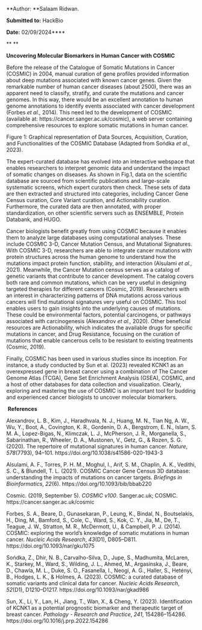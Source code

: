 **Author: **Salaam Ridwan.

**Submitted to:** HackBio

**Date:** 02/09/2024****

** **

**Uncovering Molecular Biomarkers in Human Cancer with COSMIC**

Before the release of the Catalogue of Somatic Mutations in Cancer (COSMIC) in 2004, manual curation of gene profiles provided information about deep mutations associated with known cancer genes. Given the remarkable number of human cancer diseases (about 2500), there was an apparent need to classify, stratify, and curate the mutations and cancer genomes. In this way, there would be an excellent annotation to human genome annotations to identify events associated with cancer development (Forbes _et al.,_ 2014). This need led to the development of COSMIC (available at: https\://cancer.sanger.ac.uk/cosmic), a web server containing comprehensive resources to explore somatic mutations in human cancer.

Figure 1: Graphical representation of Data Sources, Acquisition, Curation, and Functionalities of the COSMIC Database (Adapted from Sońdka _et al.,_ 2023).

The expert-curated database has evolved into an interactive webspace that enables researchers to interpret genomic data and understand the impact of somatic changes on diseases. As shown in Fig.1, data on the scientific database are sourced from scientific publications and large-scale systematic screens, which expert curators then check. These sets of data are then extracted and structured into categories, including Cancer Gene Census curation, Core Variant curation, and Actionability curation. Furthermore, the curated data are then annotated, with proper standardization, on other scientific servers such as ENSEMBLE, Protein Databank, and HUGO.

Cancer biologists benefit greatly from using COSMIC because it enables them to analyze large databases using computational analyses. These include COSMIC 3-D, Cancer Mutation Census, and Mutational Signatures. With COSMIC 3-D, researchers are able to integrate cancer mutations with protein structures across the human genome to understand how the mutations impact protein function, stability, and interaction (Alsulami _et al.,_ 2021). Meanwhile, the Cancer Mutation census serves as a catalog of genetic variants that contribute to cancer development. The catalog covers both rare and common mutations, which can be very useful in designing targeted therapies for different cancers (Cosmic, 2019). Researchers with an interest in characterizing patterns of DNA mutations across various cancers will find mutational signatures very useful on COSMIC. This tool enables users to gain insights into the underlying causes of mutations. These could be environmental factors, potential carcinogens, or pathways associated with carcinogenesis (Alexandrov _et al.,_ 2020). Other beneficial resources are Actionability, which indicates the available drugs for specific mutations in cancer, and Drug Resistance, focusing on the curation of mutations that enable cancerous cells to be resistant to existing treatments (Cosmic, 2019).&#x20;

Finally, COSMIC has been used in various studies since its inception. For instance, a study conducted by Sun et al. (2023) revealed KCNK1 as an overexpressed gene in breast cancer using a combination of The Cancer Genome Atlas (TCGA), Gene Set Enrichment Analysis (GSEA), COSMIC, and a host of other databases for data collection and visualization. Clearly, exploring and mastering the use of COSMIC is an important tool for budding and experienced cancer biologists to uncover molecular biomarkers.

 **References**

Alexandrov, L. B., Kim, J., Haradhvala, N. J., Huang, M. N., Tian Ng, A. W., Wu, Y., Boot, A., Covington, K. R., Gordenin, D. A., Bergstrom, E. N., Islam, S. M. A., Lopez-Bigas, N., Klimczak, L. J., McPherson, J. R., Morganella, S., Sabarinathan, R., Wheeler, D. A., Mustonen, V., Getz, G., & Rozen, S. G. (2020). The repertoire of mutational signatures in human cancer. _Nature_, _578_(7793), 94–101. https\://doi.org/10.1038/s41586-020-1943-3

Alsulami, A. F., Torres, P. H. M., Moghul, I., Arif, S. M., Chaplin, A. K., Vedithi, S. C., & Blundell, T. L. (2021). COSMIC Cancer Gene Census 3D database: understanding the impacts of mutations on cancer targets. _Briefings in Bioinformatics_, _22_(6). https\://doi.org/10.1093/bib/bbab220

Cosmic. (2019, September 5). _COSMIC v100_. Sanger.ac.uk; COSMIC. https\://cancer.sanger.ac.uk/cosmic

Forbes, S. A., Beare, D., Gunasekaran, P., Leung, K., Bindal, N., Boutselakis, H., Ding, M., Bamford, S., Cole, C., Ward, S., Kok, C. Y., Jia, M., De, T., Teague, J. W., Stratton, M. R., McDermott, U., & Campbell, P. J. (2014). COSMIC: exploring the world’s knowledge of somatic mutations in human cancer. _Nucleic Acids Research_, _43_(D1), D805–D811. https\://doi.org/10.1093/nar/gku1075

Sońdka, Z., Dhir, N. B., Carvalho-Silva, D., Jupe, S., Madhumita, McLaren, K., Starkey, M., Ward, S., Wilding, J. L., Ahmed, M., Argasinska, J., Beare, D., Chawla, M. L., Duke, S. O., Fasanella, I., Neogi, A. G., Haller, S., Hetényi, B., Hodges, L. K., & Holmes, A. (2023). COSMIC: a curated database of somatic variants and clinical data for cancer. _Nucleic Acids Research_, _52_(D1), D1210–D1217. https\://doi.org/10.1093/nar/gkad986

Sun, X., Li, Y., Lan, H., Jiang, T., Wan, X., & Cheng, Y. (2023). Identification of KCNK1 as a potential prognostic biomarker and therapeutic target of breast cancer. _Pathology - Research and Practice_, _241_, 154286–154286. https\://doi.org/10.1016/j.prp.2022.154286

  
